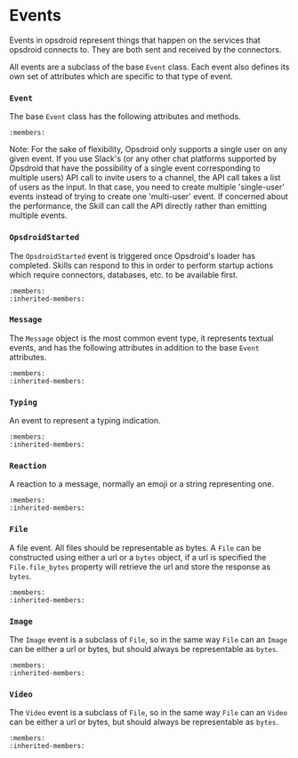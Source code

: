 # Events

Events in opsdroid represent things that happen on the services that opsdroid connects to.
They are both sent and received by the connectors.

All events are a subclass of the base `Event` class. Each event also defines its own set of attributes which are specific to that type of event.


### `Event`

The base `Event` class has the following attributes and methods.

```{autoclass} opsdroid.events.Event
:members:
```
Note: For the sake of flexibility, Opsdroid only supports a single user on any given event. If you use Slack's (or any other chat platforms supported by Opsdroid that have the possibility of a single event corresponding to multiple users) API call to invite users to a channel, the API call takes a list of users as the input. In that case, you need to create multiple 'single-user' events instead of trying to create one 'multi-user' event. If concerned about the performance, the Skill can call the API directly rather than emitting multiple events.

### `OpsdroidStarted`

The `OpsdroidStarted` event is triggered once Opsdroid's loader has completed.
Skills can respond to this in order to perform startup actions which require connectors, databases, etc. to be available first.

```{autoclass} opsdroid.events.OpsdroidStarted
:members:
:inherited-members:
```

### `Message`

The `Message` object is the most common event type, it represents textual events, and has the following attributes in addition to the base `Event` attributes.

```{autoclass} opsdroid.events.Message
:members:
:inherited-members:
```

### `Typing`

An event to represent a typing indication.

```{autoclass} opsdroid.events.Typing
:members:
:inherited-members:
```

### `Reaction`

A reaction to a message, normally an emoji or a string representing one.


```{autoclass} opsdroid.events.Reaction
:members:
:inherited-members:
```

### `File`

A file event. All files should be representable as bytes. A `File` can be constructed using either a url or a `bytes` object, if a url is specified the `File.file_bytes` property will retrieve the url and store the response as `bytes`.


```{autoclass} opsdroid.events.File
:members:
:inherited-members:
```

### `Image`

The `Image` event is a subclass of `File`, so in the same way `File` can an `Image` can be either a url or bytes, but should always be representable as `bytes`.

```{autoclass} opsdroid.events.Image
:members:
:inherited-members:
```

### `Video`

The `Video` event is a subclass of `File`, so in the same way `File` can an `Video` can be either a url or bytes, but should always be representable as `bytes`.

```{autoclass} opsdroid.events.Video
:members:
:inherited-members:
```
